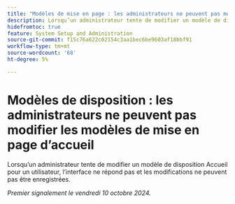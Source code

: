 ```yaml
---
title: "Modèles de mise en page : les administrateurs ne peuvent pas modifier les modèles de mise en page d’accueil"
description: Lorsqu’un administrateur tente de modifier un modèle de disposition Accueil pour un utilisateur, l’interface ne répond pas et les modifications ne peuvent pas être enregistrées.
hidefromtoc: true
feature: System Setup and Administration
source-git-commit: f15c76a622c02154c3aa1bec6be9603af18bbf91
workflow-type: tm+mt
source-wordcount: '68'
ht-degree: 5%

---
```


# Modèles de disposition : les administrateurs ne peuvent pas modifier les modèles de mise en page d’accueil

Lorsqu’un administrateur tente de modifier un modèle de disposition Accueil pour un utilisateur, l’interface ne répond pas et les modifications ne peuvent pas être enregistrées.

_Premier signalement le vendredi 10 octobre 2024._
